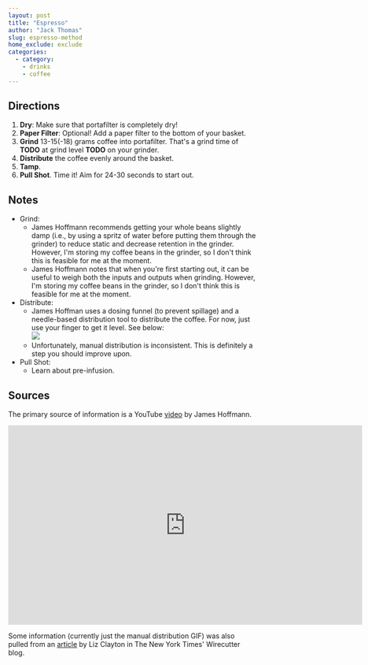 ```yaml
---
layout: post
title: "Espresso"
author: "Jack Thomas"
slug: espresso-method
home_exclude: exclude
categories:
  - category:
    - drinks
    - coffee
---
```


## Directions

1. **Dry**: Make sure that portafilter is completely dry!
2. **Paper Filter**: Optional! Add a paper filter to the bottom of your basket.
3. **Grind** 13-15(-18) grams coffee into portafilter. That's a grind time of **TODO** at grind level **TODO** on your grinder.
4. **Distribute** the coffee evenly around the basket.
5. **Tamp**.
6. **Pull Shot**. Time it! Aim for 24-30 seconds to start out.

## Notes

- Grind:
    - James Hoffmann recommends getting your whole beans slightly damp (i.e., by using a spritz of water before putting them through the grinder) to reduce static and decrease retention in the grinder. However, I'm storing my coffee beans in the grinder, so I don't think this is feasible for me at the moment.
    - James Hoffmann notes that when you're first starting out, it can be useful to weigh both the inputs and outputs when grinding. However, I'm storing my coffee beans in the grinder, so I don't think this is feasible for me at the moment.
- Distribute:
    - James Hoffman uses a dosing funnel (to prevent spillage) and a needle-based distribution tool to distribute the coffee. For now, just use your finger to get it level. See below: <br />![](https://cdn.thewirecutter.com/wp-content/uploads/2018/07/espressomachines-grounds.gif)
    - Unfortunately, manual distribution is inconsistent. This is definitely a step you should improve upon.
- Pull Shot:
    - Learn about pre-infusion.

## Sources

The primary source of information is a YouTube [video](https://youtu.be/xb3IxAr4RCo) by James Hoffmann.

<iframe width="720" height="405" src="https://www.youtube.com/embed/xb3IxAr4RCo" frameborder="0"  allowfullscreen></iframe>

Some information (currently just the manual distribution GIF) was also pulled from an [article](https://www.nytimes.com/wirecutter/blog/how-to-make-espresso/) by Liz Clayton in The New York Times' Wirecutter blog.
